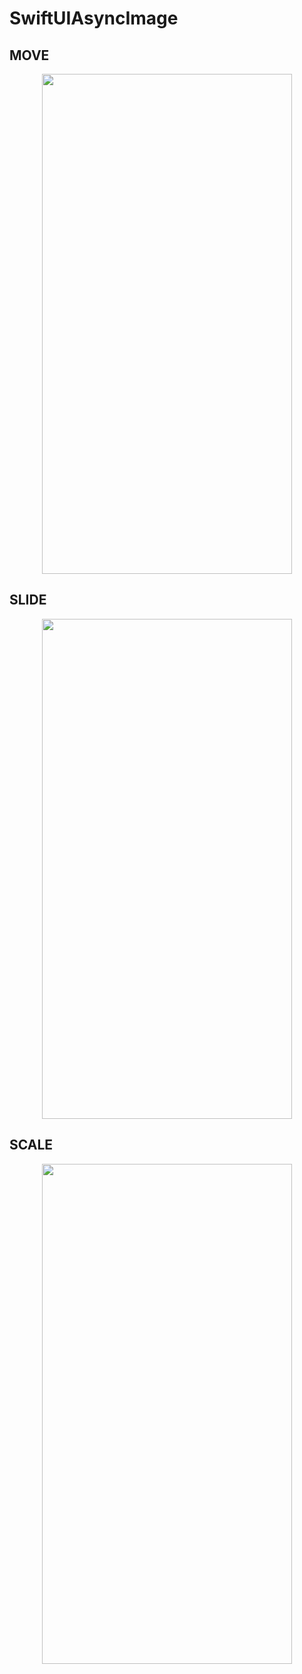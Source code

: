 # SwiftUIAsyncImage

## MOVE

<p align="center">
  <img width="400" height="800" src="https://github.com/kimruandev/SwiftUIAsyncImage/assets/144613932/1170f11f-86af-44f0-972c-06c891dfd9d9">
</p>

## SLIDE

<p align="center">
  <img width="400" height="800" src="https://github.com/kimruandev/SwiftUIAsyncImage/assets/144613932/46088ec9-826c-4301-a741-0d95420256e5">
</p>

## SCALE

<p align="center">
  <img width="400" height="800" src="https://github.com/kimruandev/SwiftUIAsyncImage/assets/144613932/e184bc64-741a-4a2a-83c8-829d7f83512d">
</p>
